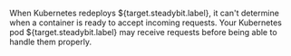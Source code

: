 When Kubernetes redeploys ${target.steadybit.label}, it can't determine when a container is ready to accept incoming requests.
Your Kubernetes pod ${target.steadybit.label} may receive requests before being able to handle them properly.
